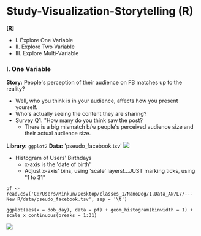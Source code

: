 # Study-Visualization-Storytelling (R)

__[R]__
 - I. Explore One Variable
 - II. Explore Two Variable 
 - III. Explore Multi-Variable

### I. One Variable
__Story:__ People's perception of their audience on FB matches up to the reality? 
 - Well, who you think is in your audience, affects how you present yourself. 
 - Who's actually seeing the content they are sharing?  
 - Survey Q1. "How many do you think saw the post? 
   - There is a big mismatch b/w people's perceived audience size and their actual audience size.
   
__Library:__ `ggplot2`
__Data:__ 'pseudo_facebook.tsv' 
<img src="https://user-images.githubusercontent.com/31917400/35759700-3fd3e9f2-0873-11e8-93d7-ff5e74cbefc6.jpg" />

 - Histogram of Users' Birthdays 
   - x-axis is the 'date of birth'
   - Adjust x-axis' bins, using 'scale' layers!...JUST marking ticks, using "1 to 31"
```
pf <- read.csv('C:/Users/Minkun/Desktop/classes_1/NanoDeg/1.Data_AN/L7/---New R/data/pseudo_facebook.tsv', sep = '\t')

ggplot(aes(x = dob_day), data = pf) + geom_histogram(binwidth = 1) + scale_x_continuous(breaks = 1:31)
```
<img src="https://user-images.githubusercontent.com/31917400/35759700-3fd3e9f2-0873-11e8-93d7-ff5e74cbefc6.jpg" />






















